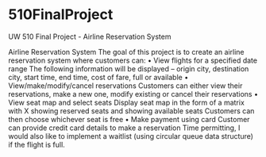 # 510FinalProject
UW 510 Final Project - Airline Reservation System

Airline Reservation System
The goal of this project is to create an airline reservation system where customers can:
•	View flights for a specified date range
    The following information will be displayed – origin city, destination city, start time, end time, cost of fare, full or available
•	View/make/modify/cancel reservations
    Customers can either view their reservations, make a new one, modify existing or cancel their reservations
•	View seat map and select seats
    Display seat map in the form of a matrix with X showing reserved seats and       showing available seats
    Customers can then choose whichever seat is free
•	Make payment using card
    Customer can provide credit card details to make a reservation
Time permitting, I would also like to implement a waitlist (using circular queue data structure) if the flight is full.
 
